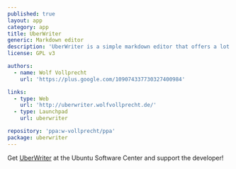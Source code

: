 ```yaml
---
published: true
layout: app
category: app
title: UberWriter
generic: Markdown editor
description: 'UberWriter is a simple markdown editor that offers a lot of features. Get it if you love markdown and like writing in a clutter free environment.'
license: GPL v3

authors: 
  - name: Wolf Vollprecht
    url: 'https://plus.google.com/109074337730327400984'

links:
  - type: Web
    url: 'http://uberwriter.wolfvollprecht.de/'
  - type: Launchpad
    url: uberwriter

repository: 'ppa:w-vollprecht/ppa'
package: uberwriter
---
```


Get [UberWriter](apt://uberwriter) at the Ubuntu Software Center and support the developer!
